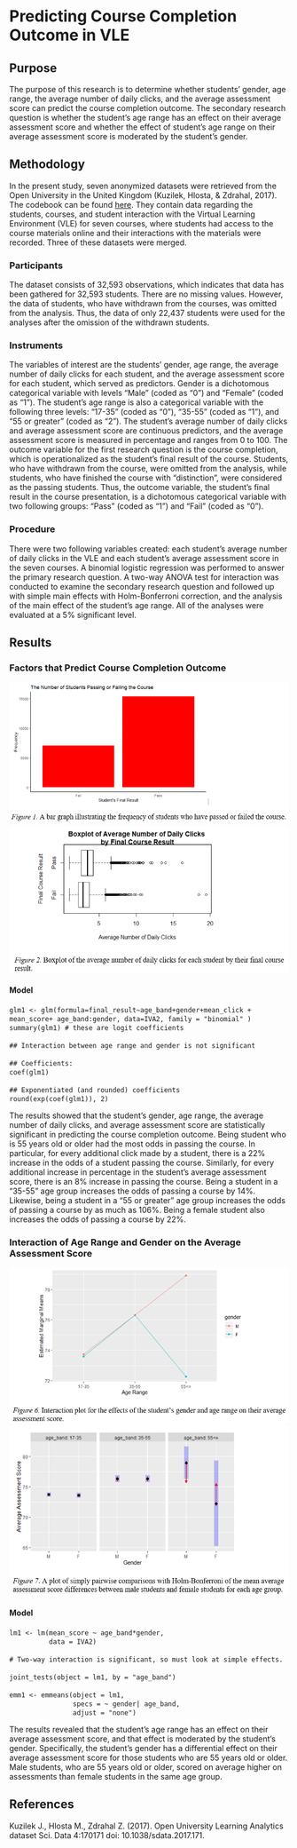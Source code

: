 # Predicting Course Completion Outcome in VLE

## Purpose

The purpose of this research is to determine whether students’ gender, age range, the average number of daily clicks, and the average assessment score can predict the course completion outcome. The secondary research question is whether the student’s age range has an effect on their average assessment score and whether the effect of student’s age range on their average assessment score is moderated by the student’s gender. 

## Methodology

In the present study, seven anonymized datasets were retrieved from the Open University in the United Kingdom (Kuzilek, Hlosta, & Zdrahal, 2017). The codebook can be found [here](https://analyse.kmi.open.ac.uk/open_dataset). They contain data regarding the students, courses, and student interaction with the Virtual Learning Environment (VLE) for seven courses, where students had access to the course materials online and their interactions with the materials were recorded. Three of these datasets were merged. 

### Participants

The dataset consists of 32,593 observations, which indicates that data has been gathered for 32,593 students. There are no missing values. However, the data of students, who have withdrawn from the courses, was omitted from the analysis. Thus, the data of only 22,437 students were used for the analyses after the omission of the withdrawn students. 

### Instruments

The variables of interest are the students’ gender, age range, the average number of daily clicks for each student, and the average assessment score for each student, which served as predictors. Gender is a dichotomous categorical variable with levels “Male” (coded as “0”) and “Female” (coded as “1”). The student’s age range is also a categorical variable with the following three levels: “17-35” (coded as “0”), “35-55” (coded as “1”), and “55 or greater” (coded as “2”). The student’s average number of daily clicks and average assessment score are continuous predictors, and the average assessment score is measured in percentage and ranges from 0 to 100. The outcome variable for the first research question is the course completion, which is operationalized as the student’s final result of the course. Students, who have withdrawn from the course, were omitted from the analysis, while students, who have finished the course with “distinction”, were considered as the passing students. Thus, the outcome variable, the student’s final result in the course presentation, is a dichotomous categorical variable with two following groups: “Pass” (coded as “1”) and “Fail” (coded as “0”). 

### Procedure

There were two following variables created: each student’s average number of daily clicks in the VLE and each student’s average assessment score in the seven courses. A binomial logistic regression was performed to answer the primary research question. A two-way ANOVA test for interaction was conducted to examine the secondary research question and followed up with simple main effects with Holm-Bonferroni correction, and the analysis of the main effect of the student’s age range. All of the analyses were evaluated at a 5% significant level. 

## Results

### Factors that Predict Course Completion Outcome

![Figure1](https://github.com/lizarova777/Course_Completion_Outcome_in_VLE/blob/master/Figure1.PNG)
![Figure2](https://github.com/lizarova777/Course_Completion_Outcome_in_VLE/blob/master/Figure2.PNG)

#### Model
```
glm1 <- glm(formula=final_result~age_band+gender+mean_click + mean_score+ age_band:gender, data=IVA2, family = "binomial" )
summary(glm1) # these are logit coefficients

## Interaction between age range and gender is not significant

## Coefficients:
coef(glm1) 

## Exponentiated (and rounded) coefficients
round(exp(coef(glm1)), 2) 
```
The results showed that the student’s gender, age range, the average number of daily clicks, and average assessment score are statistically significant in predicting the course completion outcome. Being student who is 55 years old or older had the most odds in passing the course. In particular, for every additional click made by a student, there is a 22% increase in the odds of a student passing the course. Similarly, for every additional increase in percentage in the student’s average assessment score, there is an 8% increase in passing the course. Being a student in a “35-55” age group increases the odds of passing a course by 14%. Likewise, being a student in a “55 or greater” age group increases the odds of passing a course by as much as 106%. Being a female student also increases the odds of passing a course by 22%. 

### Interaction of Age Range and Gender on the Average Assessment Score

![Figure6](https://github.com/lizarova777/Course_Completion_Outcome_in_VLE/blob/master/Figure6.PNG)
![Figure7](https://github.com/lizarova777/Course_Completion_Outcome_in_VLE/blob/master/Figure7.PNG)

#### Model
```
lm1 <- lm(mean_score ~ age_band*gender, 
          data = IVA2)
          
# Two-way interaction is significant, so must look at simple effects.

joint_tests(object = lm1, by = "age_band")

emm1 <- emmeans(object = lm1,
                specs = ~ gender| age_band,
                adjust = "none")
```

The results revealed that the student’s age range has an effect on their average assessment score, and that effect is moderated by the student’s gender. Specifically, the student’s gender has a differential effect on their average assessment score for those students who are 55 years old or older. Male students, who are 55 years old or older, scored on average higher on assessments than female students in the same age group. 

## References
Kuzilek J., Hlosta M., Zdrahal Z. (2017). Open University Learning Analytics dataset Sci. Data 4:170171 doi: 10.1038/sdata.2017.171.
